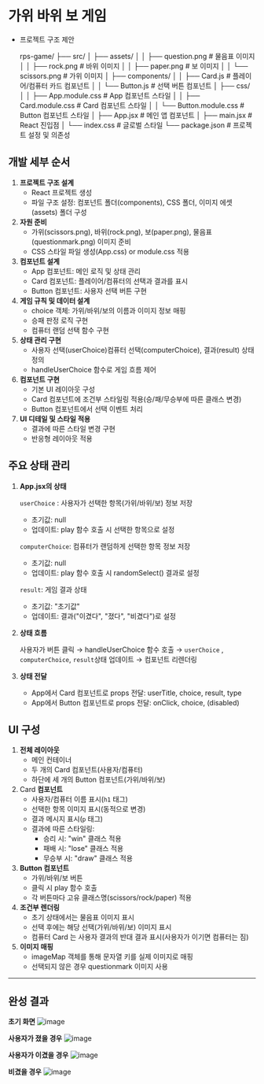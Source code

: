 # 가위 바위 보 게임
- 프로젝트 구조 제안
    
    rps-game/
    ├── src/
    │   ├── assets/
    │   │   ├── question.png          # 물음표 이미지
    │   │   ├── rock.png                 # 바위 이미지
    │   │   ├── paper.png               # 보 이미지
    │   │   └── scissors.png            # 가위 이미지
    │   ├── components/
    │   │   ├── Card.js                     # 플레이어/컴퓨터 카드 컴포넌트
    │   │   └── Button.js                  # 선택 버튼 컴포넌트
    │   ├── css/
    │   │   ├── App.module.css       # App 컴포넌트 스타일
    │   │   ├── Card.module.css      # Card 컴포넌트 스타일
    │   │   └── Button.module.css   # Button 컴포넌트 스타일
    │   ├── App.jsx                           # 메인 앱 컴포넌트
    │   ├── main.jsx                          # React 진입점
    │   └── index.css                        # 글로벌 스타일
    └── package.json                       # 프로젝트 설정 및 의존성

## 개발 세부 순서

1. **프로젝트 구조 설계**
    - React 프로젝트 생성
    - 파일 구조 설정: 컴포넌트 폴더(components), CSS 폴더, 이미지 에셋(assets) 폴더 구성
2. **자원 준비**
    - 가위(scissors.png), 바위(rock.png), 보(paper.png), 물음표(questionmark.png) 이미지 준비
    - CSS 스타일 파일 생성(App.css) or module.css 적용
3. **컴포넌트 설계**
    - App 컴포넌트: 메인 로직 및 상태 관리
    - Card 컴포넌트: 플레이어/컴퓨터의 선택과 결과를 표시
    - Button 컴포넌트: 사용자 선택 버튼 구현
4. **게임 규칙 및 데이터 설계**
    - choice 객체: 가위/바위/보의 이름과 이미지 정보 매핑
    - 승패 판정 로직 구현
    - 컴퓨터 랜덤 선택 함수 구현
5. **상태 관리 구현**
    - 사용자 선택(userChoice)컴퓨터 선택(computerChoice), 결과(result) 상태 정의
    - handleUserChoice 함수로 게임 흐름 제어
6. **컴포넌트 구현**
    - 기본 UI 레이아웃 구성
    - Card 컴포넌트에 조건부 스타일링 적용(승/패/무승부에 따른 클래스 변경)
    - Button 컴포넌트에서 선택 이벤트 처리
7. **UI 디테일 및 스타일 적용**
    - 결과에 따른 스타일 변경 구현
    - 반응형 레이아웃 적용

## 주요 상태 관리

1. **App.jsx의 상태**
    
    `userChoice` : 사용자가 선택한 항목(가위/바위/보) 정보 저장
    
    - 초기값: null
    - 업데이트: play 함수 호출 시 선택한 항목으로 설정
    
    `computerChoice`: 컴퓨터가 랜덤하게 선택한 항목 정보 저장
    
    - 초기값: null
    - 업데이트: play 함수 호출 시 randomSelect() 결과로 설정
    
    `result`: 게임 결과 상태
    
    - 초기값: "초기값"
    - 업데이트: 결과("이겼다", "졌다", "비겼다")로 설정
2. **상태 흐름**
    
    사용자가 버튼 클릭 → handleUserChoice 함수 호출 → `userChoice` , `computerChoice`, `result`상태 업데이트 → 컴포넌트 리렌더링
    
3.  **상태 전달**
    - App에서 Card 컴포넌트로 props 전달: userTitle, choice, result, type
    - App에서 Button 컴포넌트로 props 전달: onClick, choice, (disabled)
  
## UI 구성
1. **전체 레이아웃**
    - 메인 컨테이너
    - 두 개의 Card 컴포넌트(사용자/컴퓨터)
    - 하단에 세 개의 Button 컴포넌트(가위/바위/보)
2. Card **컴포넌트**
    - 사용자/컴퓨터 이름 표시(`h1` 태그)
    - 선택한 항목 이미지 표시(동적으로 변경)
    - 결과 메시지 표시(`p` 태그)
    - 결과에 따른 스타일링:
        - 승리 시: "win" 클래스 적용
        - 패배 시: "lose" 클래스 적용
        - 무승부 시: "draw" 클래스 적용
3. **Button 컴포넌트**
    - 가위/바위/보 버튼
    - 클릭 시 play 함수 호출
    - 각 버튼마다 고유 클래스명(scissors/rock/paper) 적용
4. **조건부 렌더링**
    - 초기 상태에서는 물음표 이미지 표시
    - 선택 후에는 해당 선택(가위/바위/보) 이미지 표시
    - 컴퓨터 Card 는 사용자 결과의 반대 결과 표시(사용자가 이기면 컴퓨터는 짐)
5. **이미지 매핑**
    - imageMap 객체를 통해 문자열 키를 실제 이미지로 매핑
    - 선택되지 않은 경우 questionmark 이미지 사용
  
--------------------------------------------------------------------------------------------------
## 완성 결과
**초기 화면**
![image](https://github.com/user-attachments/assets/adb00c6e-59ef-49d1-8e91-a9be6761457a)

**사용자가 졌을 경우**
![image](https://github.com/user-attachments/assets/76fb96ea-bee0-4ad1-9713-ad7fce5cc89a)

**사용자가 이겼을 경우**
![image](https://github.com/user-attachments/assets/3650a5fe-fd94-4e62-a67b-b1127a02ac3a)

**비겼을 경우**
![image](https://github.com/user-attachments/assets/5b0dd0ed-3349-46da-a395-e50d3b203293)
